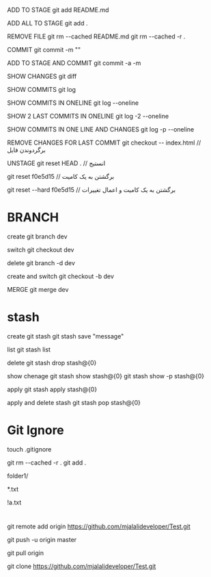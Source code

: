 ADD TO STAGE
git add README.md

ADD ALL TO STAGE
git add .

REMOVE FILE
git rm --cached README.md
git rm --cached -r .

COMMIT
git commit -m ""

ADD TO STAGE AND COMMIT
git commit -a -m

SHOW CHANGES
git diff

SHOW COMMITS
git log

SHOW COMMITS IN ONELINE
git log --oneline

SHOW 2 LAST COMMITS IN ONELINE
git log -2 --oneline

SHOW COMMITS IN ONE LINE AND CHANGES
git log -p --oneline

REMOVE CHANGES FOR LAST COMMIT
git checkout -- index.html //برگردوندن فایل

UNSTAGE
git reset HEAD . // انستیج


git reset f0e5d15 // برگشتن به یک کامیت


git reset --hard f0e5d15 // برگشتن به یک کامیت و اعمال تغییرات

# BRANCH

create
git branch dev

switch
git checkout dev

delete
git branch -d dev

create and switch
git checkout -b dev

MERGE
git merge dev


# stash

create
git stash
git stash save "message"

list
git stash list

delete
git stash drop stash@{0}


show chenage
git stash show stash@{0}
git stash show -p stash@{0}

apply
git stash apply stash@{0}

apply and delete stash
git stash pop stash@{0}

# Git Ignore
touch .gitignore

git rm --cached -r .
git add .

folder1/

*.txt

!a.txt

#

git remote add origin https://github.com/mjalalideveloper/Test.git


git push -u origin master

git pull origin

git clone https://github.com/mjalalideveloper/Test.git
